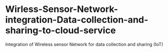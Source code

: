# Wirless-Sensor-Network-integration-Data-collection-and-sharing-to-cloud-service
Integration of Wireless sensor Network for data collection and sharing (IoT)
